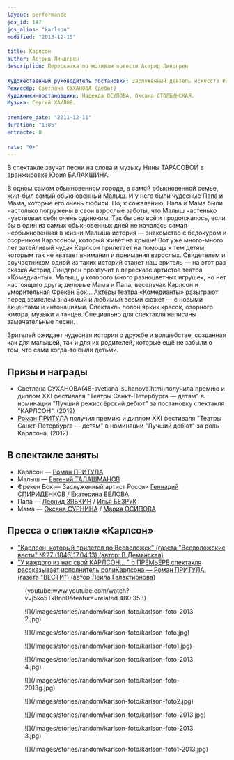 ```yaml
---
layout: performance
jos_id: 147
jos_alias: "karlson"
modified: "2013-12-15"

title: Карлсон
author: Астрид Линдгрен
description: Пересказка по мотивам повести Астрид Линдгрен

Художественный руководитель постановки: Заслуженный деятель искусств России [Михаил ЛЕВШИН](153-mihail-levshin.html)
Режиссёр: Светлана СУХАНОВА (дебют)
Художники-постановщики: Надежда ОСИПОВА, Оксана СТОЛБИНСКАЯ.
Музыка: Сергей ХАЙЛОВ.

premiere_date: "2011-12-11"
duration: "1:05"
entracte: 0

rate: "0+"
---
```


В спектакле звучат песни на слова и музыку Нины ТАРАСОВОЙ в аранжировке Юрия БАЛАКШИНА.

В одном самом обыкновенном городе, в самой обыкновенной семье, жил-был самый обыкновенный Малыш. И у него были чудесные Папа и Мама, которые его очень любили. Но, к сожалению, Папа и Мама были настолько погружены в свои взрослые заботы, что Малыш частенько чувствовал себя очень одиноким. Так бы оно всё и продолжалось, если бы в один из самых обыкновенных дней не началась самая необыкновенная в жизни Малыша история — знакомство с бедокуром и озорником Карлсоном, который живёт на крыше! Вот уже много-много лет затейливый чудак Карлсон прилетает на помощь к тем детям, которым так не хватает внимания и понимания взрослых. Свидетелем и соучастником одной из таких историй станет наш зритель — на этот раз сказка Астрид Линдгрен прозвучит в пересказе артистов театра «Комедианты». Малыш, у которого много разноцветных игрушек, но нет настоящего друга; деловые Мама и Папа; весельчак Карлсон и уморительная Фрекен Бок… Актёры театра «Комедианты» разыграют перед зрителем знакомый и любимый всеми сюжет — с новыми акцентами и интонациями. Спектакль полон ярких красок, озорного юмора, музыки и танцев. Специально для спектакля написаны замечательные песни.

Зрителей ожидает чудесная история о дружбе и волшебстве, созданная как для малышей, так и для их родителей, которые ещё не забыли о том, что сами когда-то были детьми.


## Призы и награды

- Светлана СУХАНОВА(48-svetlana-suhanova.html)получила премию и диплом ХХI фестиваля "Театры Санкт-Петербурга — детям" в номинации "Лучший режиссёрский дебют" за постановку спектакля "КАРЛСОН". (2012)
- [Роман ПРИТУЛА](50-roman-pritula.html) получил премию и диплом ХХI фестиваля "Театры Санкт-Петербурга — детям" в номинации "Лучший дебют" за роль Карлсона. (2012)


## В спектакле заняты

- Карлсон — [Роман ПРИТУЛА](50-roman-pritula.html)
- Малыш — [Евгений ТАЛАШМАНОВ](84-talashmanovevgenii.html)
- Фрекен Бок — Заслуженный артист России [Геннадий СПИРИДЕНКОВ](27--gennadij-spiridenkov-za-rf.html) / [Екатерина БЕЛОВА](23-belova-ekaterina.html)
- Папа — [Леонид ЗЯБКИН](67-leonid-zabkin.html) / [Илья БЕЗРУК](83-bezryk-ilya.html)
- Мама — [Оксана СУРНИНА](85-oksana-surnina.html) / [Мария ОСИПОВА](301-mariaosipova.html)


## Пресса о спектакле «Карлсон»

- ["Карлсон, который прилетел во Всеволожск" (газета "Всеволожские вести" №27 (1846)17.04.13) (автор: В.Демянская)](273-karlsonpriletel-vo-vsevologsk.html)
- ["У каждого из нас свой КАРЛСОН… " о ПРЕМЬЕРЕ спектакля рассказывает исполнитель роли](47-y-kajdogo-svoi-karlson.html)[](47-y-kajdogo-svoi-karlson.html)[Карлсона — Роман ПРИТУЛА. (газета "ВЕСТИ") (автор:Лейла Галактионова)](47-y-kajdogo-svoi-karlson.html)

<figure>{youtube:www.youtube.com/watch?v=j5ko5TxBnn0&feature=related 480 353}</figure>

<figure>
![](/images/stories/random/karlson-foto/karlson-foto-2013 2.jpg)
</figure>

<figure>
![](/images/stories/random/karlson-foto/karlson-foto.jpg)
</figure>

<figure>
![](/images/stories/random/karlson-foto/karlson-foto1.jpg)
</figure>

<figure>
![](/images/stories/random/karlson-foto/karlson-foto-2013 4.jpg)
</figure>

<figure>
![](/images/stories/random/karlson-foto/karlson-foto-2013g.jpg)
</figure>

<figure>
![](/images/stories/random/karlson-foto/karlson-foto2.jpg)
</figure>

<figure>
![](/images/stories/random/karlson-foto/karlson-foto-2013.jpg)
</figure>

<figure>
![](/images/stories/random/karlson-foto/karlson-foto-2013 3.jpg)
</figure>

<figure>
![](/images/stories/random/karlson-foto/karlson-foto1-2013.jpg)
</figure>